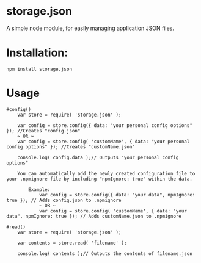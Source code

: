 # storage.json
A simple node module, for easily managing application JSON files.

# Installation:

    npm install storage.json

# Usage

    #config()
        var store = require( 'storage.json' );

        var config = store.config({ data: "your personal config options" }); //Creates "config.json"
        ~ OR ~
        var config = store.config( 'customName', { data: "your personal config options" }); //Creates "customName.json"

        console.log( config.data );// Outputs "your personal config options"

        You can automatically add the newly created configuration file to your .npmignore file by including "npmIgnore: true" within the data.

            Example:
                var config = store.config({ data: "your data", npmIgnore: true }); // Adds config.json to .npmignore
                ~ OR ~
                var config = store.config( 'customName', { data: "your data", npmIgnore: true }); // Adds customName.json to .npmignore

    #read()
        var store = require( 'storage.json' );

        var contents = store.read( 'filename' );

        console.log( contents );// Outputs the contents of filename.json
